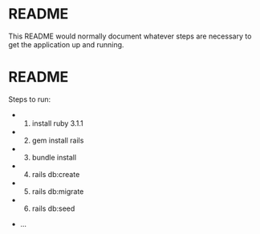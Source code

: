 # README

This README would normally document whatever steps are necessary to get the
application up and running.
# README

Steps to run:


- 1. install ruby 3.1.1
- 2. gem install rails
- 3. bundle install
- 4. rails db:create
- 5. rails db:migrate
- 6. rails db:seed

* ...
